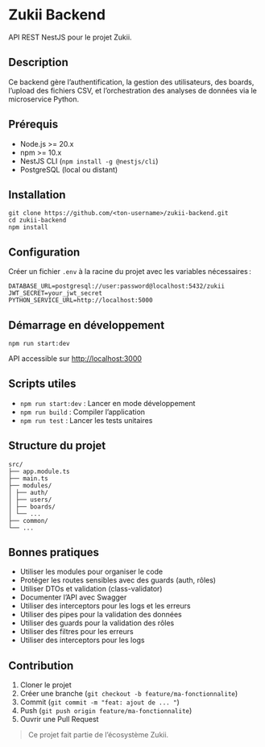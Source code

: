 # Zukii Backend

API REST NestJS pour le projet Zukii.

## Description

Ce backend gère l’authentification, la gestion des utilisateurs, des boards, l’upload des fichiers CSV, et l’orchestration des analyses de données via le microservice Python.

## Prérequis

- Node.js >= 20.x
- npm >= 10.x
- NestJS CLI (`npm install -g @nestjs/cli`)
- PostgreSQL (local ou distant)

## Installation
```shell
git clone https://github.com/<ton-username>/zukii-backend.git
cd zukii-backend
npm install
```

## Configuration

Créer un fichier `.env` à la racine du projet avec les variables nécessaires :
```text
DATABASE_URL=postgresql://user:password@localhost:5432/zukii
JWT_SECRET=your_jwt_secret
PYTHON_SERVICE_URL=http://localhost:5000
```

## Démarrage en développement

```shell
npm run start:dev
```

API accessible sur [http://localhost:3000](http://localhost:3000)

## Scripts utiles

- `npm run start:dev` : Lancer en mode développement
- `npm run build` : Compiler l’application
- `npm run test` : Lancer les tests unitaires

## Structure du projet

```text
src/
├── app.module.ts
├── main.ts
├── modules/
│ ├── auth/
│ ├── users/
│ ├── boards/
│ └── ...
├── common/
└── ...
```

## Bonnes pratiques

- Utiliser les modules pour organiser le code
- Protéger les routes sensibles avec des guards (auth, rôles)
- Utiliser DTOs et validation (class-validator)
- Documenter l’API avec Swagger
- Utiliser des interceptors pour les logs et les erreurs
- Utiliser des pipes pour la validation des données
- Utiliser des guards pour la validation des rôles
- Utiliser des filtres pour les erreurs
- Utiliser des interceptors pour les logs

## Contribution

1. Cloner le projet
2. Créer une branche (`git checkout -b feature/ma-fonctionnalite`)
3. Commit (`git commit -m "feat: ajout de ... "`)
4. Push (`git push origin feature/ma-fonctionnalite`)
5. Ouvrir une Pull Request

> Ce projet fait partie de l’écosystème Zukii.